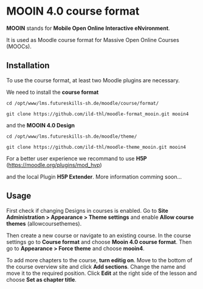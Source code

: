 # MOOIN 4.0 course format
**MOOIN** stands for **Mobile Open Online Interactive eNvironment**.

It is used as Moodle course format for Massive Open Online Courses (MOOCs).
## Installation
To use the course format, at least two Moodle plugins are necessary.

We need to install the **course format**

    cd /opt/www/lms.futureskills-sh.de/moodle/course/format/
    
    git clone https://github.com/ild-thl/moodle-format_mooin.git mooin4

and the **MOOIN 4.0 Design**

    cd /opt/www/lms.futureskills-sh.de/moodle/theme/
    
    git clone https://github.com/ild-thl/moodle-theme_mooin.git mooin4
    
For a better user experience we recommand to use **H5P** (https://moodle.org/plugins/mod_hvp)

and the local Plugin **H5P Extender**. More information comming soon...

## Usage
First check if changing Designs in courses is enabled. Go to **Site Administration > Appearance > Theme settings** and enable **Allow course themes** (allowcoursethemes).

Then create a new course or navigate to an existing course. In the course settings go to **Course format** and choose **Mooin 4.0 course format**. Then go to **Appearance > Force theme** and choose **mooin4**.

To add more chapters to the course, **turn editig on**. Move to the bottom of the course overview site and click **Add sections**. Change the name and move it to the required position. Click **Edit** at the right side of the lesson and choose **Set as chapter title**.
